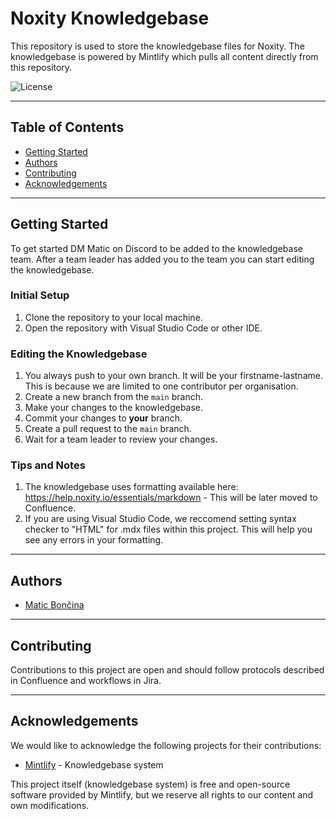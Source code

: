 # Noxity Knowledgebase

This repository is used to store the knowledgebase files for Noxity. The knowledgebase is powered by Mintlify which pulls all content directly from this repository.

![License](https://img.shields.io/badge/license-closed%20source-red)

---

## Table of Contents
- [Getting Started](#getting-started)
- [Authors](#authors)
- [Contributing](#contributing)
- [Acknowledgements](#acknowledgements)

---

## Getting Started

To get started DM Matic on Discord to be added to the knowledgebase team. After a team leader has added you to the team you can start editing the knowledgebase.

### Initial Setup

1. Clone the repository to your local machine.
2. Open the repository with Visual Studio Code or other IDE.

### Editing the Knowledgebase

1. You always push to your own branch. It will be your firstname-lastname. This is because we are limited to one contributor per organisation.
2. Create a new branch from the `main` branch.
3. Make your changes to the knowledgebase.
4. Commit your changes to **your** branch.
5. Create a pull request to the `main` branch.
6. Wait for a team leader to review your changes.   

### Tips and Notes

1. The knowledgebase uses formatting available here: https://help.noxity.io/essentials/markdown - This will be later moved to Confluence.
2. If you are using Visual Studio Code, we reccomend setting syntax checker to "HTML" for .mdx files within this project. This will help you see any errors in your formatting.

---

## Authors

- [Matic Bončina](https://github.com/maticboncina)

---

## Contributing

Contributions to this project are open and should follow protocols described in Confluence and workflows in Jira.

---

## Acknowledgements

We would like to acknowledge the following projects for their contributions:

- [Mintlify](https://github.com/mintlify/starter) - Knowledgebase system

This project itself (knowledgebase system) is free and open-source software provided by Mintlify, but we reserve all rights to our content and own modifications.